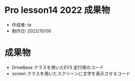 # Pro lesson14 2022 成果物

- 作成者: ta
- 制作日: 2022/10/08

# 成果物

- DriveBase クラスを用いたEV3 走行用のコード
- screen クラスを用いたスクリーンに文字を表示させるコード
